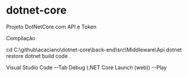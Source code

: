 # dotnet-core

Projeto DotNetCore com API e Token 

Compilação

cd C:\github\acaciano\dotnet-core\back-end\src\Middleware\Api
dotnet restore
dotnet build
code .

Visual Studio Code
--Tab Debug (.NET Core Launch (web))
--Play

